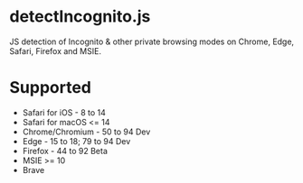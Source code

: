 # detectIncognito.js
JS detection of Incognito & other private browsing modes on Chrome, Edge, Safari, Firefox and MSIE.

# Supported
 * Safari for iOS - 8 to 14
 * Safari for macOS <= 14
 * Chrome/Chromium - 50 to 94 Dev
 * Edge - 15 to 18; 79 to 94 Dev
 * Firefox - 44 to 92 Beta
 * MSIE >= 10
 * Brave

